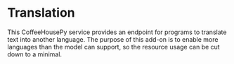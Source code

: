 # Translation

This CoffeeHousePy service provides an endpoint for programs
to translate text into another language. The purpose of this
add-on is to enable more languages than the model can
support, so the resource usage can be cut down to a minimal.